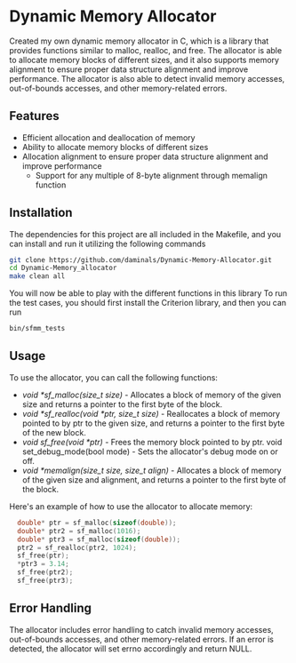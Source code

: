 # Dynamic Memory Allocator

Created my own dynamic memory allocator in C, which is a library that provides functions similar to malloc, realloc, and free. The allocator is able to allocate memory blocks of different sizes, and it also supports memory alignment to ensure proper data structure alignment and improve performance. The allocator is also able to detect invalid memory accesses, out-of-bounds accesses, and other memory-related errors.

## Features

- Efficient allocation and deallocation of memory
- Ability to allocate memory blocks of different sizes
- Allocation alignment to ensure proper data structure alignment and improve performance
  - Support for any multiple of 8-byte alignment through memalign function

## Installation

The dependencies for this project are all included in the Makefile, and you can install and run it utilizing the following commands
```bash
git clone https://github.com/daminals/Dynamic-Memory-Allocator.git
cd Dynamic-Memory_allocator
make clean all
```
You will now be able to play with the different functions in this library
To run the test cases, you should first install the Criterion library, and then you can run 
```bash
bin/sfmm_tests
```


## Usage

To use the allocator, you can call the following functions:

- _void *sf_malloc(size_t size)_ - Allocates a block of memory of the given size and returns a pointer to the first byte of the block.
- _void *sf_realloc(void *ptr, size_t size)_ - Reallocates a block of memory pointed to by ptr to the given size, and returns a pointer to the first byte of the new block.
- _void sf_free(void *ptr)_ - Frees the memory block pointed to by ptr.
void set_debug_mode(bool mode) - Sets the allocator's debug mode on or off.
- _void *memalign(size_t size, size_t align)_ - Allocates a block of memory of the given size and alignment, and returns a pointer to the first byte of the block.

Here's an example of how to use the allocator to allocate memory:

```c
  double* ptr = sf_malloc(sizeof(double));
  double* ptr2 = sf_malloc(1016);
  double* ptr3 = sf_malloc(sizeof(double));
  ptr2 = sf_realloc(ptr2, 1024);
  sf_free(ptr);
  *ptr3 = 3.14;
  sf_free(ptr2);
  sf_free(ptr3);
```

## Error Handling

The allocator includes error handling to catch invalid memory accesses, out-of-bounds accesses, and other memory-related errors. If an error is detected, the allocator will set errno accordingly and return NULL.
